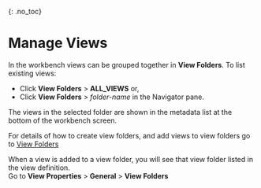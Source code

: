 {: .no_toc}

# Manage Views

In the workbench views can be grouped together in **View Folders**. To list existing views:  

- Click **View Folders** > **ALL_VIEWS** or,
- Click **View Folders** > *folder-name* in the Navigator pane.

The views in the selected folder are shown in the metadata list at the bottom of the workbench screen.  

For details of how to create view folders, and add views to view folders go to [View Folders](./CreateViewFolder.md)  

When a view is added to a view folder, you will see that view folder listed in the view definition.  
Go to **View Properties** > **General** > **View Folders**

